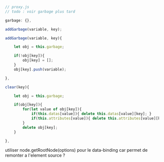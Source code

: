 
```js
// proxy.js
// todo : voir garbage plus tard

garbage: {},

addGarbage(variable, key);

addGarbage(variable, key){

    let obj = this.garbage;

    if(!obj[key]){
        obj[key] = [];
    }
    obj[key].push(variable);

},

clear(key){

    let obj = this.garbage;

    if(obj[key]){
        for(let value of obj[key]){
            if(this.datas[value]){ delete this.datas[value][key]; }
            if(this.attributes[value]){ delete this.attributes[value][key]; }
        }
        delete obj[key];
    }

},
```

utiliser node.getRootNode(options) pour le data-binding car permet de remonter a l'element source ?